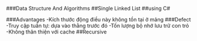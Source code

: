 ###Data Structure And Algorithms
##Single Linked List
##using C#

###Advantages
-Kích thước động điều này không tồn tại ở mảng
###Defect
-Truy cập tuần tự: dựa vào thằng trước đó
-Tốn lượng bộ nhớ lưu trữ con trỏ
-Không thân thiện với cache
##Recursive

